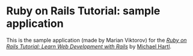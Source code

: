 #	Ruby	on	Rails	Tutorial:	sample	application
This	is	the	sample	application (made by Marian Viktorov) for	the
[*Ruby	on	Rails	Tutorial:
Learn	Web	Development	with	Rails*](http://www.railstutorial.org/)
by	[Michael	Hartl](http://www.michaelhartl.com/).